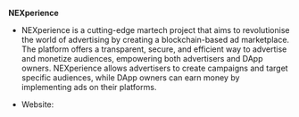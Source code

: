 **NEXperience**

- NEXperience is a cutting-edge martech project that aims to revolutionise the world of advertising by creating a blockchain-based ad marketplace. The platform offers a transparent, secure, and efficient way to advertise and monetize audiences, empowering both advertisers and DApp owners. NEXperience allows advertisers to create campaigns and target specific audiences, while DApp owners can earn money by implementing ads on their platforms.

- Website: 
